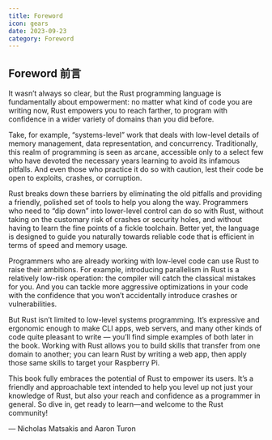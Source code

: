 ```yaml
---
title: Foreword
icon: gears
date: 2023-09-23
category: Foreword
---
```


## Foreword 前言

It wasn’t always so clear, but the Rust programming language is fundamentally
about empowerment: no matter what kind of code you are writing now, Rust empowers
you to reach farther, to program with confidence in a wider variety of domains
than you did before.

Take, for example, “systems-level” work that deals with low-level details of memory
management, data representation, and concurrency. Traditionally, this realm of
programming is seen as arcane, accessible only to a select few who have devoted the
necessary years learning to avoid its infamous pitfalls. And even those who practice
it do so with caution, lest their code be open to exploits, crashes, or corruption.

Rust breaks down these barriers by eliminating the old pitfalls and providing a
friendly, polished set of tools to help you along the way.
Programmers who need to “dip down” into lower-level control can do so with Rust,
without taking on the customary risk of crashes or security holes, and without
having to learn the fine points of a fickle toolchain. Better yet, the language
is designed to guide you naturally towards reliable code that is efficient in
terms of speed and memory usage.

Programmers who are already working with low-level code can use Rust to raise their
ambitions. For example, introducing parallelism in Rust is a relatively low-risk
operation: the compiler will catch the classical mistakes for you. And you can
tackle more aggressive optimizations in your code with the confidence that you
won’t accidentally introduce crashes or vulnerabilities.

But Rust isn’t limited to low-level systems programming. It’s expressive and ergonomic
enough to make CLI apps, web servers, and many other kinds of code quite pleasant to
write — you’ll find simple examples of both later in the book. Working with Rust
allows you to build skills that transfer from one domain to another; you can learn
Rust by writing a web app, then apply those same skills to target your Raspberry Pi.

This book fully embraces the potential of Rust to empower its users. It’s a friendly
and approachable text intended to help you level up not just your knowledge of Rust,
but also your reach and confidence as a programmer in general. So dive in, get ready
to learn—and welcome to the Rust community!

— Nicholas Matsakis and Aaron Turon